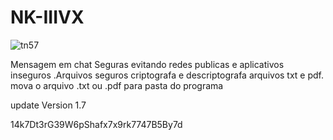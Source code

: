 # NK-IIIVX
![tn57](https://user-images.githubusercontent.com/101123260/157138028-971527a3-77a5-4901-aebe-ce3083f204a8.png)



Mensagem em chat Seguras evitando redes publicas e aplicativos inseguros .Arquivos seguros criptografa e descriptografa arquivos txt e pdf. mova o arquivo .txt ou .pdf para pasta do  programa

update Version 1.7



14k7Dt3rG39W6pShafx7x9rk7747B5By7d
















